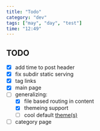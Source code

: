 ```yaml
---
title: "Todo"
category: "dev"
tags: ["may", "day", "test"]
time: "12:49"
---
```


## TODO

- [x] add time to post header
- [x] fix subdir static serving
- [x] tag links
- [x] main page
- [ ] generalizing:
  - [x] file based routing in content
  - [x] themeing support
  - [ ] cool default [theme(s)](#theme)
- [ ] category page
